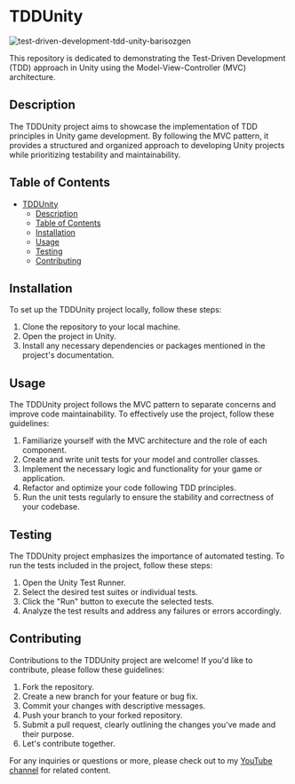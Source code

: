 # TDDUnity

![test-driven-development-tdd-unity-barisozgen](https://user-images.githubusercontent.com/48822802/192492039-58070d20-6685-49c3-8ca3-1720a0cc4723.png)

This repository is dedicated to demonstrating the Test-Driven Development (TDD) approach in Unity using the Model-View-Controller (MVC) architecture.

## Description

The TDDUnity project aims to showcase the implementation of TDD principles in Unity game development. By following the MVC pattern, it provides a structured and organized approach to developing Unity projects while prioritizing testability and maintainability.

## Table of Contents

- [TDDUnity](#tddunity)
  - [Description](#description)
  - [Table of Contents](#table-of-contents)
  - [Installation](#installation)
  - [Usage](#usage)
  - [Testing](#testing)
  - [Contributing](#contributing)

## Installation

To set up the TDDUnity project locally, follow these steps:

1. Clone the repository to your local machine.
2. Open the project in Unity.
3. Install any necessary dependencies or packages mentioned in the project's documentation.

## Usage

The TDDUnity project follows the MVC pattern to separate concerns and improve code maintainability. To effectively use the project, follow these guidelines:

1. Familiarize yourself with the MVC architecture and the role of each component.
2. Create and write unit tests for your model and controller classes.
3. Implement the necessary logic and functionality for your game or application.
4. Refactor and optimize your code following TDD principles.
5. Run the unit tests regularly to ensure the stability and correctness of your codebase.

## Testing

The TDDUnity project emphasizes the importance of automated testing. To run the tests included in the project, follow these steps:

1. Open the Unity Test Runner.
2. Select the desired test suites or individual tests.
3. Click the "Run" button to execute the selected tests.
4. Analyze the test results and address any failures or errors accordingly.

## Contributing

Contributions to the TDDUnity project are welcome! If you'd like to contribute, please follow these guidelines:

1. Fork the repository.
2. Create a new branch for your feature or bug fix.
3. Commit your changes with descriptive messages.
4. Push your branch to your forked repository.
5. Submit a pull request, clearly outlining the changes you've made and their purpose.
6. Let's contribute together.

For any inquiries or questions or more, please check out to my [YouTube channel](https://www.youtube.com/your-channel-name) for related content.
